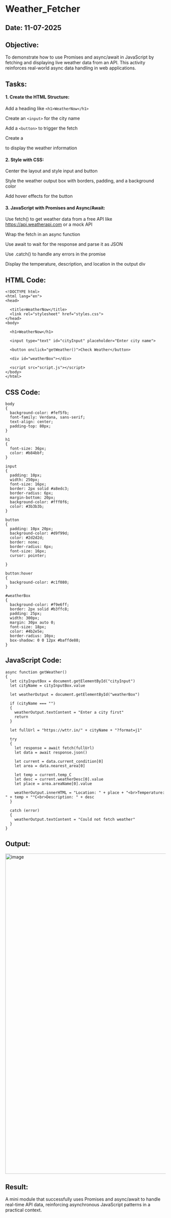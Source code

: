 # Weather_Fetcher
## Date: 11-07-2025
## Objective:
To demonstrate how to use Promises and async/await in JavaScript by fetching and displaying live weather data from an API. This activity reinforces real-world async data handling in web applications.

## Tasks:

#### 1. Create the HTML Structure:
Add a heading like ```<h1>WeatherNow</h1>```

Create an ```<input>``` for the city name

Add a ```<button>``` to trigger the fetch

Create a <div> to display the weather information

#### 2. Style with CSS:
Center the layout and style input and button

Style the weather output box with borders, padding, and a background color

Add hover effects for the button

#### 3. JavaScript with Promises and Async/Await:
Use fetch() to get weather data from a free API like https://api.weatherapi.com or a mock API

Wrap the fetch in an async function

Use await to wait for the response and parse it as JSON

Use .catch() to handle any errors in the promise

Display the temperature, description, and location in the output div


## HTML Code:
```
<!DOCTYPE html>
<html lang="en">
<head>

  <title>WeatherNow</title>
  <link rel="stylesheet" href="styles.css">
</head>
<body>

  <h1>WeatherNow</h1>

  <input type="text" id="cityInput" placeholder="Enter city name">

  <button onclick="getWeather()">Check Weather</button>

  <div id="weatherBox"></div>

  <script src="script.js"></script>
</body>
</html>

```

## CSS Code:
```
body 
{
  background-color: #fef5fb;
  font-family: Verdana, sans-serif;
  text-align: center;
  padding-top: 80px;
}

h1 
{
  font-size: 36px;
  color: #b84bbf;
}

input 
{
  padding: 10px;
  width: 250px;
  font-size: 16px;
  border: 2px solid #a8edc3;
  border-radius: 6px;
  margin-bottom: 20px;
  background-color: #fff0f6;
  color: #3b3b3b;
}

button 
{
  padding: 10px 20px;
  background-color: #d9f99d;
  color: #2d2d2d;
  border: none;
  border-radius: 6px;
  font-size: 16px;
  cursor: pointer;
 
}

button:hover 
{
  background-color: #c1f080;
}

#weatherBox 
{
  background-color: #f9e6ff;
  border: 2px solid #b3ffc8;
  padding: 25px;
  width: 300px;
  margin: 30px auto 0;
  font-size: 18px;
  color: #4b2e5e;
  border-radius: 10px;
  box-shadow: 0 0 12px #baffde88;
}

```

## JavaScript Code:
```
async function getWeather() 
{
  let cityInputBox = document.getElementById("cityInput")
  let cityName = cityInputBox.value

  let weatherOutput = document.getElementById("weatherBox")

  if (cityName === "") 
  {
    weatherOutput.textContent = "Enter a city first"
    return
  }

  let fullUrl = "https://wttr.in/" + cityName + "?format=j1"

  try 
  {
    let response = await fetch(fullUrl)
    let data = await response.json()

    let current = data.current_condition[0]
    let area = data.nearest_area[0]

    let temp = current.temp_C
    let desc = current.weatherDesc[0].value
    let place = area.areaName[0].value

    weatherOutput.innerHTML = "Location: " + place + "<br>Temperature: " + temp + "°C<br>Description: " + desc
  } 

  catch (error) 
  {
    weatherOutput.textContent = "Could not fetch weather"
  }
}

```

## Output:
<img width="1919" height="1005" alt="image" src="https://github.com/user-attachments/assets/56f60ef9-40c3-4555-b7be-b1ea666d0340" />

## Result:
A mini module that successfully uses Promises and async/await to handle real-time API data, reinforcing asynchronous JavaScript patterns in a practical context.
